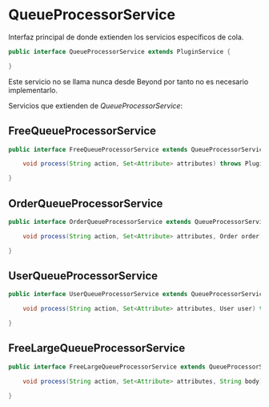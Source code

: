 # QueueProcessorService

Interfaz principal de donde extienden los servicios específicos de cola.



```java
public interface QueueProcessorService extends PluginService {

}
```

Este servicio no se llama nunca desde Beyond por tanto no es necesario implementarlo.

Servicios que extienden de *QueueProcessorService*:

## FreeQueueProcessorService

```java
public interface FreeQueueProcessorService extends QueueProcessorService {

	void process(String action, Set<Attribute> attributes) throws PluginServiceException;

}
```

## OrderQueueProcessorService

```java
public interface OrderQueueProcessorService extends QueueProcessorService {

	void process(String action, Set<Attribute> attributes, Order order) throws PluginServiceException;

}

```

## UserQueueProcessorService

```java
public interface UserQueueProcessorService extends QueueProcessorService {

	void process(String action, Set<Attribute> attributes, User user) throws PluginServiceException;

}

```

## FreeLargeQueueProcessorService

```java
public interface FreeLargeQueueProcessorService extends QueueProcessorService {

	void process(String action, Set<Attribute> attributes, String body) throws PluginServiceException;

}
```